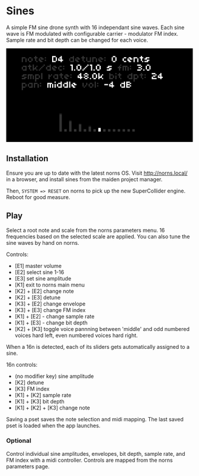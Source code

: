 # Sines

A simple FM sine drone synth with 16 independant sine waves. Each sine wave is FM modulated with configurable carrier - modulator FM index. Sample rate and bit depth can be changed for each voice.

![sines](sines.png)

## Installation

Ensure you are up to date with the latest norns OS. Visit http://norns.local/ in a browser, and install sines from the maiden project manager.

Then, `SYSTEM => RESET` on norns to pick up the new SuperCollider engine. Reboot for good measure.

## Play

Select a root note and scale from the norns parameters menu. 16 frequencies based on the selected scale are applied. You can also tune the sine waves by hand on norns. 

Controls:

* [E1] master volume
* [E2] select sine 1-16
* [E3] set sine amplitude
* [K1] exit to norns main menu
* [K2] + [E2] change note
* [K2] + [E3] detune
* [K3] + [E2] change envelope
* [K3] + [E3] change FM index
* [K1] + [E2] - change sample rate
* [K1] + [E3] - change bit depth
* [K2] + [K3] toggle voice pannning between 'middle' and odd numbered voices hard left, even numbered voices hard right.

When a 16n is detected, each of its sliders gets automatically assigned to a sine.

16n controls:

* (no modifier key) sine amplitude
* [K2] detune
* [K3] FM index
* [K1] + [K2] sample rate
* [K1] + [K3] bit depth
* [K1] + [K2] + [K3] change note

Saving a pset saves the note selection and midi mapping. The last saved pset is loaded when the app launches.

### Optional

Control individual sine amplitudes, envelopes, bit depth, sample rate, and FM index with a midi controller. Controls are mapped from the norns parameters page.

